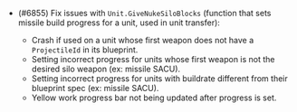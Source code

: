 - (#6855) Fix issues with `Unit.GiveNukeSiloBlocks` (function that sets missile build progress for a unit, used in unit transfer):
  
  - Crash if used on a unit whose first weapon does not have a `ProjectileId` in its blueprint.
  - Setting incorrect progress for units whose first weapon is not the desired silo weapon (ex: missile SACU).
  - Setting incorrect progress for units with buildrate different from their blueprint spec (ex: missile SACU).
  - Yellow work progress bar not being updated after progress is set.
